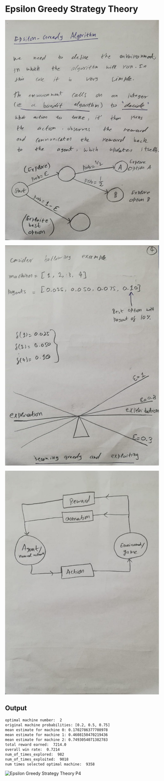 
# Epsilon Greedy Strategy Theory

![Epsilon Greedy Strategy Theory P1](https://github.com/mudasiryounas/RLCourse/blob/master/epsilon_greedy/theory/p1.jpeg)

![Epsilon Greedy Strategy Theory P2](https://github.com/mudasiryounas/RLCourse/blob/master/epsilon_greedy/theory/p2.jpeg)

![Epsilon Greedy Strategy Theory P3](https://github.com/mudasiryounas/RLCourse/blob/master/epsilon_greedy/theory/p3.jpeg)


## Output 

```
optimal machine number:  2
original machine probabilities: [0.2, 0.5, 0.75]
mean estimate for machine 0: 0.1702786377708978
mean estimate for machine 1: 0.4608150470219436
mean estimate for machine 2: 0.7493054071382783
total reward earned:  7214.0
overall win rate:  0.7214
num_of_times_explored:  982
num_of_times_exploited:  9018
num times selected optimal machine:  9358
```

![Epsilon Greedy Strategy Theory P4](https://github.com/mudasiryounas/RLCourse/blob/master/epsilon_greedy/theory/p4.jpeg)
